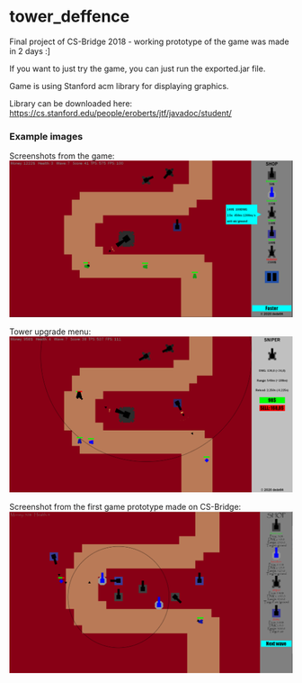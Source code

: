 # tower_deffence
Final project of CS-Bridge 2018 - working prototype of the game was made in 2 days :]

If you want to just try the game, you can just run the exported.jar file.

Game is using Stanford acm library for displaying graphics. 

Library can be downloaded here: https://cs.stanford.edu/people/eroberts/jtf/javadoc/student/

### Example images
Screenshots from the game:
![Screenshot](exampleImages/game.png)

Tower upgrade menu:
![Screenshot](exampleImages/turret_upgrade_menu.png)

Screenshot from the first game prototype made on CS-Bridge:
![Screenshot](exampleImages/screenshot_from_first_version.png)
